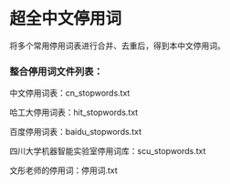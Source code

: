# 超全中文停用词

将多个常用停用词表进行合并、去重后，得到本中文停用词。

### 整合停用词文件列表：

中文停用词表：cn_stopwords.txt

哈工大停用词表：hit_stopwords.txt

百度停用词表：baidu_stopwords.txt

四川大学机器智能实验室停用词库：scu_stopwords.txt

文彤老师的停用词：停用词.txt
